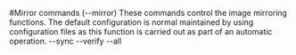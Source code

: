 #Mirror commands (--mirror)
These commands control the image mirroring functions. The default configuration is normal maintained by using configuration files as this function is carried out as part of an automatic operation.
--sync
--verify
--all
